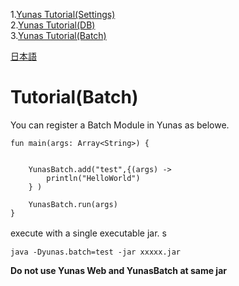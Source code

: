 1.[Yunas Tutorial(Settings)](/index.md)   
2.[Yunas Tutorial(DB)](/index_db.md)  
3.[Yunas Tutorial(Batch)](/index_batch.md)    
 
[日本語](/ja_index.md)

# Tutorial(Batch)

You can register a Batch Module in Yunas as belowe.  

```
fun main(args: Array<String>) {

   
    YunasBatch.add("test",{(args) ->
        println("HelloWorld")
    } )

    YunasBatch.run(args)
}
```

execute with a single executable jar.  s　
```
java -Dyunas.batch=test -jar xxxxx.jar
```

**Do not use Yunas Web and YunasBatch at same jar**
